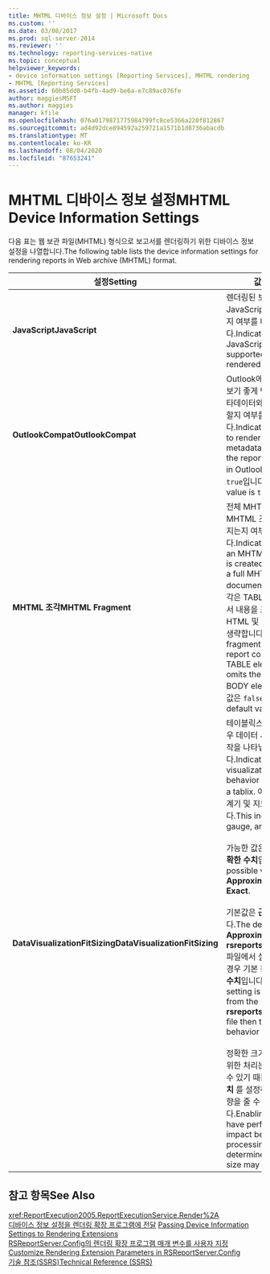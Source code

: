```yaml
---
title: MHTML 디바이스 정보 설정 | Microsoft Docs
ms.custom: ''
ms.date: 03/08/2017
ms.prod: sql-server-2014
ms.reviewer: ''
ms.technology: reporting-services-native
ms.topic: conceptual
helpviewer_keywords:
- device information settings [Reporting Services], MHTML rendering
- MHTML [Reporting Services]
ms.assetid: 60b85dd8-b4fb-4ad9-be6a-e7c89ac076fe
author: maggiesMSFT
ms.author: maggies
manager: kfile
ms.openlocfilehash: 076a0179871775984799fc8ce5366a220f812867
ms.sourcegitcommit: ad4d92dce894592a259721a1571b1d8736abacdb
ms.translationtype: MT
ms.contentlocale: ko-KR
ms.lasthandoff: 08/04/2020
ms.locfileid: "87653241"
---
```

# <a name="mhtml-device-information-settings"></a><span data-ttu-id="4ba27-102">MHTML 디바이스 정보 설정</span><span class="sxs-lookup"><span data-stu-id="4ba27-102">MHTML Device Information Settings</span></span>
  <span data-ttu-id="4ba27-103">다음 표는 웹 보관 파일(MHTML) 형식으로 보고서를 렌더링하기 위한 디바이스 정보 설정을 나열합니다.</span><span class="sxs-lookup"><span data-stu-id="4ba27-103">The following table lists the device information settings for rendering reports in Web archive (MHTML) format.</span></span>  
  
|<span data-ttu-id="4ba27-104">설정</span><span class="sxs-lookup"><span data-stu-id="4ba27-104">Setting</span></span>|<span data-ttu-id="4ba27-105">값</span><span class="sxs-lookup"><span data-stu-id="4ba27-105">Value</span></span>|  
|-------------|-----------|  
|<span data-ttu-id="4ba27-106">**JavaScript**</span><span class="sxs-lookup"><span data-stu-id="4ba27-106">**JavaScript**</span></span>|<span data-ttu-id="4ba27-107">렌더링된 보고서에서 JavaScript가 지원되는지 여부를 나타냅니다.</span><span class="sxs-lookup"><span data-stu-id="4ba27-107">Indicates whether JavaScript is supported in the rendered report.</span></span>|  
|<span data-ttu-id="4ba27-108">**OutlookCompat**</span><span class="sxs-lookup"><span data-stu-id="4ba27-108">**OutlookCompat**</span></span>|<span data-ttu-id="4ba27-109">Outlook에서 보고서를 보기 좋게 만들어 주는 메타데이터와 함께 렌더링할지 여부를 나타냅니다.</span><span class="sxs-lookup"><span data-stu-id="4ba27-109">Indicates whether to render with extra metadata that makes the report look better in Outlook.</span></span> <span data-ttu-id="4ba27-110">기본값은 `true`입니다.</span><span class="sxs-lookup"><span data-stu-id="4ba27-110">The default value is `true`.</span></span>|  
|<span data-ttu-id="4ba27-111">**MHTML 조각**</span><span class="sxs-lookup"><span data-stu-id="4ba27-111">**MHTML Fragment**</span></span>|<span data-ttu-id="4ba27-112">전체 MHTML 문서 대신 MHTML 조각이 만들어지는지 여부를 나타냅니다.</span><span class="sxs-lookup"><span data-stu-id="4ba27-112">Indicates whether an MHTML fragment is created in place of a full MHTML document.</span></span> <span data-ttu-id="4ba27-113">MHTML 조각은 TABLE 요소에 보고서 내용을 포함하고 HTML 및 BODY 요소를 생략합니다.</span><span class="sxs-lookup"><span data-stu-id="4ba27-113">An MHTML fragment includes the report content in a TABLE element and omits the HTML and BODY elements.</span></span> <span data-ttu-id="4ba27-114">기본값은 `false`입니다.</span><span class="sxs-lookup"><span data-stu-id="4ba27-114">The default value is `false`.</span></span>|  
|<span data-ttu-id="4ba27-115">**DataVisualizationFitSizing**</span><span class="sxs-lookup"><span data-stu-id="4ba27-115">**DataVisualizationFitSizing**</span></span>|<span data-ttu-id="4ba27-116">테이블릭스 안에 있을 경우 데이터 시각화 맞춤 동작을 나타냅니다.</span><span class="sxs-lookup"><span data-stu-id="4ba27-116">Indicates data visualization fit behavior when inside a tablix.</span></span> <span data-ttu-id="4ba27-117">여기에는 차트, 계기 및 지도가 포함됩니다.</span><span class="sxs-lookup"><span data-stu-id="4ba27-117">This includes chart, gauge, and map.</span></span><br /><br /> <span data-ttu-id="4ba27-118">가능한 값은 **근사치** 및 **정확한 수치**입니다.</span><span class="sxs-lookup"><span data-stu-id="4ba27-118">The possible values are **Approximate** and **Exact**.</span></span><br /><br /> <span data-ttu-id="4ba27-119">기본값은 **근사치**입니다.</span><span class="sxs-lookup"><span data-stu-id="4ba27-119">The default value is **Approximate**.</span></span> <span data-ttu-id="4ba27-120">**rsreportserver.config** 파일에서 설정이 제거될 경우 기본 동작은 **정확한 수치**입니다.</span><span class="sxs-lookup"><span data-stu-id="4ba27-120">If the setting is removed from the **rsreportserver.config** file then the default behavior is **Exact**.</span></span><br /><br /> <span data-ttu-id="4ba27-121">정확한 크기를 결정하기 위한 처리는 더 오래 걸릴 수 있기 때문에 **정확한 수치** 를 설정하면 성능에 영향을 줄 수 있습니다.</span><span class="sxs-lookup"><span data-stu-id="4ba27-121">Enabling **Exact** may have performance impact because the processing to determine the exact size may take longer.</span></span>|  
  
## <a name="see-also"></a><span data-ttu-id="4ba27-122">참고 항목</span><span class="sxs-lookup"><span data-stu-id="4ba27-122">See Also</span></span>  
 <xref:ReportExecution2005.ReportExecutionService.Render%2A>   
 <span data-ttu-id="4ba27-123">[디바이스 정보 설정을 렌더링 확장 프로그램에 전달](report-server-web-service/net-framework/passing-device-information-settings-to-rendering-extensions.md) </span><span class="sxs-lookup"><span data-stu-id="4ba27-123">[Passing Device Information Settings to Rendering Extensions](report-server-web-service/net-framework/passing-device-information-settings-to-rendering-extensions.md) </span></span>  
 <span data-ttu-id="4ba27-124">[RSReportServer.Config의 렌더링 확장 프로그램 매개 변수를 사용자 지정](customize-rendering-extension-parameters-in-rsreportserver-config.md) </span><span class="sxs-lookup"><span data-stu-id="4ba27-124">[Customize Rendering Extension Parameters in RSReportServer.Config](customize-rendering-extension-parameters-in-rsreportserver-config.md) </span></span>  
 [<span data-ttu-id="4ba27-125">기술 참조&#40;SSRS&#41;</span><span class="sxs-lookup"><span data-stu-id="4ba27-125">Technical Reference &#40;SSRS&#41;</span></span>](../../2014/reporting-services/technical-reference-ssrs.md)  
  
  
